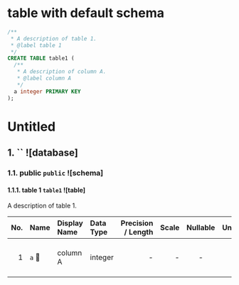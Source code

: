 # table with default schema

```sql
/**
 * A description of table 1.
 * @label table 1
 */
CREATE TABLE table1 (
  /**
   * A description of column A.
   * @label column A
   */
  a integer PRIMARY KEY
);
```

# Untitled
## 1.  `` ![database]

### 1.1. public `public` ![schema]

#### 1.1.1. table 1 `table1` ![table]
A description of table 1.

| No. | Name | Display Name | Data Type | Precision / Length | Scale | Nullable | Unique | Default Value | Description |
| --: | :-- | :-- | :-- | --: | --: | :-: | :-: | :-- | :-- |
| 1 | `a` :key: | column A | integer | - | - | - | &#x2713; | - | A description of column A. |
